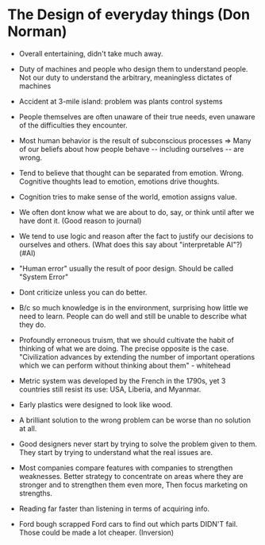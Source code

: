 # The Design of everyday things (Don Norman)

- Overall entertaining, didn't take much away.

- Duty of machines and people who design them to understand people. Not our duty to understand the arbitrary, meaningless dictates of machines

- Accident at 3-mile island: problem was plants control systems

- People themselves are often unaware of their true needs, even unaware of the difficulties they encounter. 

- Most human behavior is the result of subconscious processes => Many of our beliefs about how people behave -- including ourselves -- are wrong. 

- Tend to believe that thought can be separated from emotion. Wrong. Cognitive thoughts lead to emotion, emotions  drive thoughts. 

- Cognition tries to make sense of the world, emotion assigns value. 

- We often dont know what we are about to do, say, or think until after we have dont it. (Good reason to journal) 

- We tend to use logic and reason after the fact to justify our decisions to ourselves and others. (What does this say about "interpretable AI"?)  (#AI)

- "Human error" usually the result of poor design. Should be called "System Error" 

- Dont criticize unless you can do better.

- B/c so much knowledge is in the environment, surprising how little we need to learn. People can do well and still be unable to describe what they do. 

- Profoundly erroneous truism, that we should cultivate the habit of thinking of what we are doing. The precise opposite is the case. "Civilization advances by extending the number of important operations which we can perform without thinking about them" - whitehead

- Metric system was developed by the French in the 1790s, yet 3 countries still resist its use: USA, Liberia, and Myanmar. 

- Early plastics were designed to look like wood. 

- A brilliant solution to the wrong problem can be worse than no solution at all. 

- Good designers never start by trying to solve the problem given to them.  They start by trying to understand what the real issues are. 

- Most companies compare features with companies to strengthen weaknesses. Better strategy to concentrate on areas where they are stronger and to strengthen them even more, Then focus marketing on strengths.

- Reading far faster than listening in terms of acquiring info.

- Ford bough scrapped Ford cars to find out which parts DIDN'T fail.  Those could be made a lot cheaper. (Inversion) 
